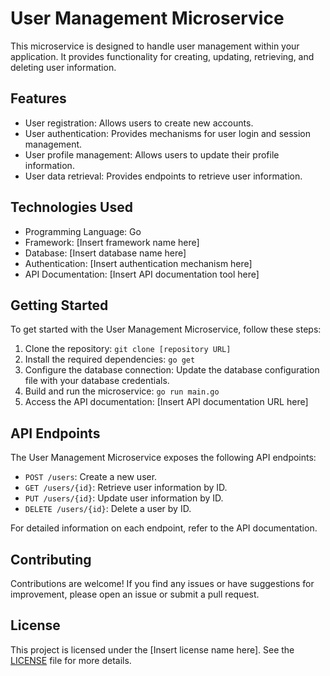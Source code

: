 # User Management Microservice

This microservice is designed to handle user management within your application. It provides functionality for creating, updating, retrieving, and deleting user information.

## Features

- User registration: Allows users to create new accounts.
- User authentication: Provides mechanisms for user login and session management.
- User profile management: Allows users to update their profile information.
- User data retrieval: Provides endpoints to retrieve user information.

## Technologies Used

- Programming Language: Go
- Framework: [Insert framework name here]
- Database: [Insert database name here]
- Authentication: [Insert authentication mechanism here]
- API Documentation: [Insert API documentation tool here]

## Getting Started

To get started with the User Management Microservice, follow these steps:

1. Clone the repository: `git clone [repository URL]`
2. Install the required dependencies: `go get`
3. Configure the database connection: Update the database configuration file with your database credentials.
4. Build and run the microservice: `go run main.go`
5. Access the API documentation: [Insert API documentation URL here]

## API Endpoints

The User Management Microservice exposes the following API endpoints:

- `POST /users`: Create a new user.
- `GET /users/{id}`: Retrieve user information by ID.
- `PUT /users/{id}`: Update user information by ID.
- `DELETE /users/{id}`: Delete a user by ID.

For detailed information on each endpoint, refer to the API documentation.

## Contributing

Contributions are welcome! If you find any issues or have suggestions for improvement, please open an issue or submit a pull request.

## License

This project is licensed under the [Insert license name here]. See the [LICENSE](LICENSE) file for more details.